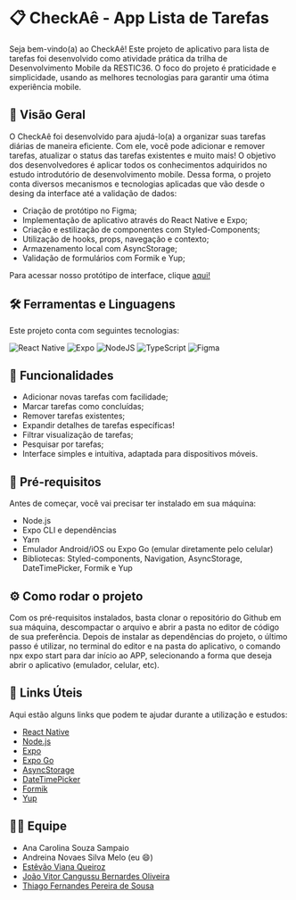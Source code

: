 # 📋 CheckAê - App Lista de Tarefas
Seja bem-vindo(a) ao CheckAê! Este projeto de aplicativo para lista de tarefas foi desenvolvido como atividade prática da trilha de Desenvolvimento Mobile da RESTIC36. O foco do projeto é praticidade e simplicidade, usando as melhores tecnologias para garantir uma ótima experiência mobile. 

## 🚀 Visão Geral
O CheckAê foi desenvolvido para ajudá-lo(a) a organizar suas tarefas diárias de maneira eficiente. Com ele, você pode adicionar e remover tarefas, atualizar o status das tarefas existentes e muito mais! O objetivo dos desenvolvedores é aplicar todos os conhecimentos adquiridos no estudo introdutório de desenvolvimento mobile. Dessa forma, o projeto conta diversos mecanismos e tecnologias aplicadas que vão desde o desing da interface até a validação de dados: 
- Criação de protótipo no Figma;
- Implementação de aplicativo através do React Native e Expo;
- Criação e estilização de componentes com Styled-Components;
- Utilização de hooks, props, navegação e contexto;
- Armazenamento local com AsyncStorage;
- Validação de formulários com Formik e Yup;

Para acessar nosso protótipo de interface, clique [aqui!](https://www.figma.com/design/j1o0oZpC8tPy8jPxu6TnXy/Lista-de-Tarefas---Andreina?node-id=0-1&t=lKGL6T6oB4nzuRA9-1)

## 🛠️ Ferramentas e Linguagens
Este projeto conta com seguintes tecnologias:

![React Native](https://img.shields.io/badge/react_native-%2320232a.svg?style=for-the-badge&logo=react&logoColor=%2361DAFB) 
![Expo](https://img.shields.io/badge/expo-1C1E24?style=for-the-badge&logo=expo&logoColor=#D04A37) 
![NodeJS](https://img.shields.io/badge/node.js-6DA55F?style=for-the-badge&logo=node.js&logoColor=white) 
![TypeScript](https://img.shields.io/badge/typescript-%23007ACC.svg?style=for-the-badge&logo=typescript&logoColor=white)
![Figma](https://img.shields.io/badge/figma-%23F24E1E.svg?style=for-the-badge&logo=figma&logoColor=white)

## 🎯 Funcionalidades
- Adicionar novas tarefas com facilidade;
- Marcar tarefas como concluídas;
- Remover tarefas existentes;
- Expandir detalhes de tarefas específicas!
- Filtrar visualização de tarefas;
- Pesquisar por tarefas;
- Interface simples e intuitiva, adaptada para dispositivos móveis.

## 🧩 Pré-requisitos
Antes de começar, você vai precisar ter instalado em sua máquina:

- Node.js 
- Expo CLI e dependências 
- Yarn
- Emulador Android/iOS ou Expo Go (emular diretamente pelo celular)
- Bibliotecas: Styled-components, Navigation, AsyncStorage, DateTimePicker, Formik e Yup

## ⚙️ Como rodar o projeto

Com os pré-requisitos instalados, basta clonar o repositório do Github em sua máquina, descompactar o arquivo e abrir a pasta no editor de código de sua preferência. Depois de instalar as dependências do projeto, o último passo é utilizar, no terminal do editor e na pasta do aplicativo, o comando npx expo start para dar início ao APP, selecionando a forma que deseja abrir o aplicativo (emulador, celular, etc).

## 🔗 Links Úteis

Aqui estão alguns links que podem te ajudar durante a utilização e estudos:

- [React Native](https://reactnative.dev/docs/getting-started)
- [Node.js](https://nodejs.org/en/)
- [Expo](https://docs.expo.dev/tutorial/create-your-first-app/)
- [Expo Go](https://expo.dev/go)
- [AsyncStorage](https://react-native-async-storage.github.io/async-storage/docs/install)
- [DateTimePicker](https://docs.expo.dev/versions/latest/sdk/date-time-picker/)
- [Formik](https://formik.org/docs/guides/react-native)
- [Yup](https://github.com/jquense/yup)

## 🧑‍💻 Equipe

- Ana Carolina Souza Sampaio
- Andreina Novaes Silva Melo (eu 😄)
- [Estêvão Viana Queiroz](https://github.com/Txtravos)
- [João Vitor Cangussu Bernardes Oliveira](https://github.com/jvcangussu)
- [Thiago Fernandes Pereira de Sousa](https://github.com/ThiagoFPSousa)

